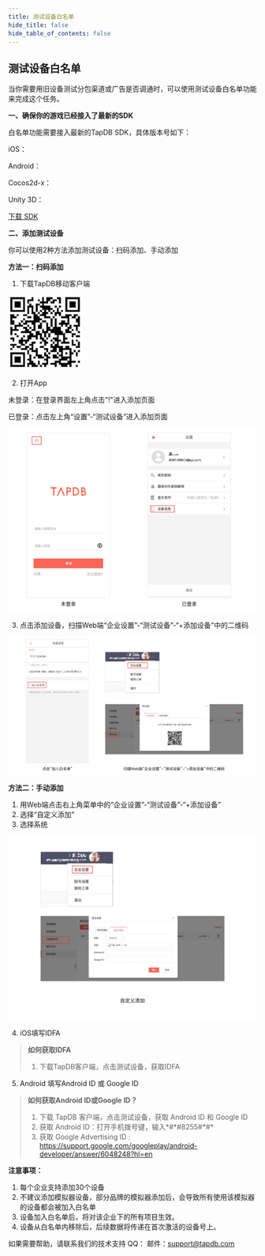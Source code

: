 ```yaml
---
title: 测试设备白名单
hide_title: false
hide_table_of_contents: false
---
```


## 测试设备白名单

当你需要用旧设备测试分包渠道或广告是否调通时，可以使用测试设备白名单功能来完成这个任务。

__一、确保你的游戏已经接入了最新的SDK__

白名单功能需要接入最新的TapDB SDK，具体版本号如下：

iOS：<Data field="sdk.0.version"/>

Android：<Data field="sdk.1.version"/>

Cocos2d-x：<Data field="sdk.2.version"/>

Unity 3D：<Data field="sdk.3.version"/>

[下载 SDK](../download "_blank")

__二、添加测试设备__

你可以使用2种方法添加测试设备：扫码添加、手动添加
<br/>

__方法一：扫码添加__

1. 下载TapDB移动客户端

![图片描述](/img/whiteList/04.png)

2. 打开App

未登录：在登录界面左上角点击"!"进入添加页面

已登录：点击左上角“设置”-“测试设备”进入添加页面

![图片描述](/img/whiteList/02.png)

3. 点击添加设备，扫描Web端“企业设置”-“测试设备”-“+添加设备”中的二维码

![图片描述](/img/whiteList/01.png)


__方法二：手动添加__

 1. 用Web端点击右上角菜单中的“企业设置”-“测试设备”-“+添加设备”
 2. 选择“自定义添加”
 3. 选择系统

![图片描述](/img/whiteList/03.png)

4. iOS填写IDFA
>  __如何获取IDFA__
> 1. 下载TapDB客户端，点击测试设备，获取IDFA

5. Android 填写Android ID 或 Google ID
>  __如何获取Android ID或Google ID？__
>  1. 下载 TapDB 客户端，点击测试设备，获取 Android ID 和 Google ID
>  2. 获取 Android ID：打开手机拨号键，输入\*#\*#8255#\*#\*
>  3. 获取 Google Advertising ID : <https://support.google.com/googleplay/android-developer/answer/6048248?hl=en>

__注意事项：__

 1. 每个企业支持添加30个设备
 2. 不建议添加模拟器设备，部分品牌的模拟器添加后，会导致所有使用该模拟器的设备都会被加入白名单
 3. 设备加入白名单后，将对该企业下的所有项目生效。
 4. 设备从白名单内移除后，后续数据将传递在首次激活的设备号上。

如果需要帮助，请联系我们的技术支持
QQ：<Data field="tapdb.support.QQ"/>
邮件：support@tapdb.com
